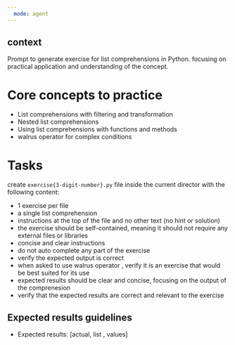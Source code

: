 ```yaml
---
  mode: agent
---
```


## context

Prompt to generate exercise for list comprehensions in Python. focusing on practical application and understanding of the concept.

# Core concepts to practice
- List comprehensions with filtering and transformation
- Nested list comprehensions
- Using list comprehensions with functions and methods
- walrus operator for complex conditions

# Tasks

create `exercise{3-digit-number}.py` file inside the current director with the following content:
- 1 exercise per file
- a single list comprehension
- instructions at the top of the file and no other text (no hint or solution)
- the exercise should be self-contained, meaning it should not require any external files or libraries
- concise and clear instructions
- do not auto complete any part of the exercise
- verify the expected output is correct
- when asked to use walrus operator , verify it is an exercise that would be best suited for its use
- expected results should be clear and concise, focusing on the output of the comprenesion
- verify that the expected results are correct and relevant to the exercise

## Expected results guidelines

- Expected results: [actual, list , values]
